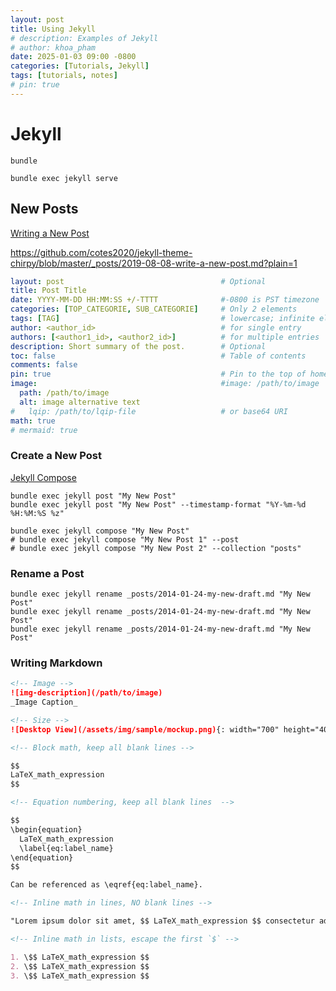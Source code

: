 ```yaml
---
layout: post
title: Using Jekyll
# description: Examples of Jekyll
# author: khoa_pham
date: 2025-01-03 09:00 -0800
categories: [Tutorials, Jekyll]
tags: [tutorials, notes]
# pin: true
---
```


# Jekyll

```terminal
bundle

bundle exec jekyll serve
```

## New Posts
[Writing a New Post](https://chirpy.cotes.page/posts/write-a-new-post/)

<https://github.com/cotes2020/jekyll-theme-chirpy/blob/master/_posts/2019-08-08-write-a-new-post.md?plain=1>


```yaml
layout: post                                   # Optional
title: Post Title
date: YYYY-MM-DD HH:MM:SS +/-TTTT              #-0800 is PST timezone
categories: [TOP_CATEGORIE, SUB_CATEGORIE]     # Only 2 elements
tags: [TAG]                                    # lowercase; infinite elements
author: <author_id>                            # for single entry
authors: [<author1_id>, <author2_id>]          # for multiple entries
description: Short summary of the post.        # Optional
toc: false                                     # Table of contents
comments: false
pin: true                                      # Pin to the top of homepage
image:                                         #image: /path/to/image
  path: /path/to/image
  alt: image alternative text
#   lqip: /path/to/lqip-file                   # or base64 URI
math: true
# mermaid: true
```

### Create a New Post
[Jekyll Compose](https://github.com/jekyll/jekyll-compose)


```console
bundle exec jekyll post "My New Post"
bundle exec jekyll post "My New Post" --timestamp-format "%Y-%m-%d %H:%M:%S %z"

bundle exec jekyll compose "My New Post"
# bundle exec jekyll compose "My New Post 1" --post
# bundle exec jekyll compose "My New Post 2" --collection "posts"
```

### Rename a Post
```console
bundle exec jekyll rename _posts/2014-01-24-my-new-draft.md "My New Post"
bundle exec jekyll rename _posts/2014-01-24-my-new-draft.md "My New Post"
bundle exec jekyll rename _posts/2014-01-24-my-new-draft.md "My New Post"
```

### Writing Markdown

```markdown
<!-- Image -->
![img-description](/path/to/image)
_Image Caption_

<!-- Size -->
![Desktop View](/assets/img/sample/mockup.png){: width="700" height="400" }     <!--w="700" h="400" works too!-->

```



```markdown
<!-- Block math, keep all blank lines -->

$$
LaTeX_math_expression
$$

<!-- Equation numbering, keep all blank lines  -->

$$
\begin{equation}
  LaTeX_math_expression
  \label{eq:label_name}
\end{equation}
$$

Can be referenced as \eqref{eq:label_name}.

<!-- Inline math in lines, NO blank lines -->

"Lorem ipsum dolor sit amet, $$ LaTeX_math_expression $$ consectetur adipiscing elit."

<!-- Inline math in lists, escape the first `$` -->

1. \$$ LaTeX_math_expression $$
2. \$$ LaTeX_math_expression $$
3. \$$ LaTeX_math_expression $$
```